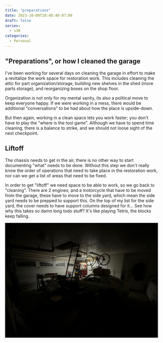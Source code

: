 ```yaml
---
title: "preparations"
date: 2023-10-09T10:48:40-07:00
draft: false
series:
  - s30
categories:
  - Personal
---
```


## "Preparations", or how I cleaned the garage

I've been working for several days on cleaning the garage in effort to make a 
revitalize the work space for restoration work. This includes cleaning the attic
for part organization/storage, building new shelves in the shed 
(more parts storage), and reorganizing boxes on the shop floor. 

Organization is not only for my mental sanity, its also a political move to keep
everyone happy. If we were working in a mess, there would be additional 
"conversations" to be had about how the place is upside-down.

But then again, working in a clean space lets you work faster; you don't have
to play the "where is the tool game". Although we have to spend time cleaning,
there is a balance to strike, and we should not loose sight of the next checkpoint.


## Liftoff

The chassis needs to get in the air, there is no other way to start documenting
"what" needs to be done. Without this step we don't really know the order of 
operations that need to take place in the restoration work, nor can we get a 
list of areas that need to be fixed.

In order to get "liftoff" we need space to be able to work, so we go back to 
"cleaning". There are 2 engines, and a motorcycle that have to be moved from the
garage, these have to move to the side yard, which mean the side yard needs to 
be prepped to support this. On the top of my list for the side yard, the cover
needs to have support columns designed for it... See how why this takes so damn
long todo stuff? It's like playing Tetris, the blocks keep falling.


![chaos-in-the-garage](chaos.jpeg)
